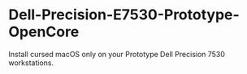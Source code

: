 # Dell-Precision-E7530-Prototype-OpenCore
Install cursed macOS only on your Prototype Dell Precision 7530 workstations.
